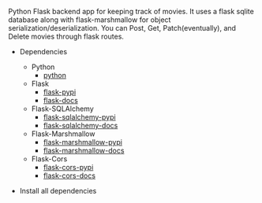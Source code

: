  Python Flask backend app for keeping track of movies.  It uses a flask sqlite database along with flask-marshmallow for object serialization/deserialization.  You can Post, Get, Patch(eventually), and Delete movies through flask routes.

- Dependencies
  - Python
    - [python](https://www.python.org/)
  - Flask
    - [flask-pypi](https://pypi.org/project/Flask/)
    - [flask-docs](https://flask.palletsprojects.com/en/1.1.x/)
  - Flask-SQLAlchemy
    - [flask-sqlalchemy-pypi](https://pypi.org/project/Flask-SQLAlchemy/)
    - [flask-sqlalchemy-docs](https://flask-sqlalchemy.palletsprojects.com/en/2.x/)
  - Flask-Marshmallow
    - [flask-marshmallow-pypi](https://pypi.org/project/flask-marshmallow/)
    - [flask-marshmallow-docs](https://flask-marshmallow.readthedocs.io/)
  - Flask-Cors
    - [flask-cors-pypi](https://pypi.org/project/Flask-Cors/)
    - [flask-cors-docs](https://flask-cors.readthedocs.io/en/latest/)

- Install all dependencies